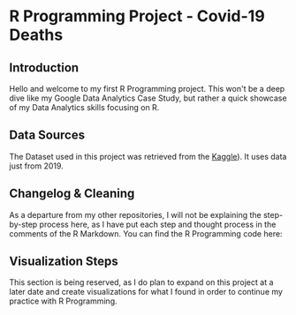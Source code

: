 # R Programming Project - Covid-19 Deaths
## Introduction

Hello and welcome to my first R Programming project. This won't be a deep dive like my Google Data Analytics Case Study, but rather a quick showcase of my Data Analytics skills focusing on R.  



## Data Sources

The Dataset used in this project was retrieved from the [Kaggle](https://www.kaggle.com/datasets/sudalairajkumar/novel-corona-virus-2019-dataset)). It uses data just from 2019.



## Changelog & Cleaning

As a departure from my other repositories, I will not be explaining the step-by-step process here, as I have put each step and thought process in the comments of the R Markdown. 
You can find the R Programming code here: 


## Visualization Steps
This section is being reserved, as I do plan to expand on this project at a later date and create visualizations for what I found in order to continue my practice with R Programming.
